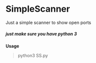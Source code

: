# SimpleScanner
 Just a simple scanner to show open ports

 ##### just make sure you have python 3
 
 **Usage**
 
 > python3 SS.py <ip>
